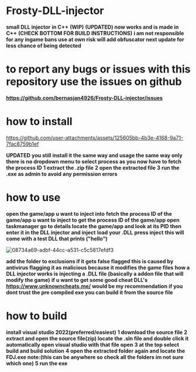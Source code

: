 # Frosty-DLL-injector
**small DLL injector**
**in C++** 
**(WIP)**
**(UPDATED) now works and is made in C++**
**(CHECK BOTTOM FOR BUILD INSTRUCTIONS)**
**i am not responsible for any ingame bans use at own risk will add obfuscator next update for less chance of being detected**




# to report any bugs or issues with this repository use the issues on github
**https://github.com/bernasjan4926/Frosty-DLL-injector/issues**





# how to install



https://github.com/user-attachments/assets/125605bb-4b3e-4168-9a71-7fac8759b1ef





**UPDATED**
**you still install it the same way and usage the same way only there is no dropdown menu to select process as you now have to fetch the process ID**
**1 extract the .zip file**
**2 open the extracted file**
**3 run the .exe as admin to avoid any permission errors**
# how to use
**open the game/app u want to inject into**
**fetch the process ID of the game/app u want to inject to get the process ID of the game/app open taskmanager go to details locate the game/app and look at its PID then enter it in the DLL injector and inject**
 **load your .DLL**
**press inject**
**this will come with a test DLL that prints ("hello")**


![08734a69-adbf-44cc-a531-c5c5817efdf3](https://github.com/user-attachments/assets/ea37b4a5-9513-4243-ba6c-24cb244e16d3)




**add the folder to exclusions if it gets false flagged this is caused by antivirus flagging it as malicious because it modifies the game files**
**how a DLL injector works is injecting a .DLL file (basically a addon file that will modify the game)**
**if u want to get some good cheat DLL's**
**https://www.unknowncheats.me/ would be my recommendation**
**if you dont trust the pre compiled exe you can build it from the source file**
# how to build
**install visual studio 2022(preferred/easiest)**
**1 download the source file**
**2 extract and open the source file(zip) locate the .sln file and double click it automatically open visual studio with that file open**
**3 at the top select build and build solution**
**4 open the extracted folder again and locate the FDJ.exe note:(this can be anywhere so check all the folders im not sure which one)**
**5 run the exe**
